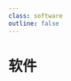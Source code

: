 ```yaml
---
class: software
outline: false
---
```


<script setup>
import software from './components/software.vue'
</script>

# 软件

<ClientOnly>
<software/>
</ClientOnly>
